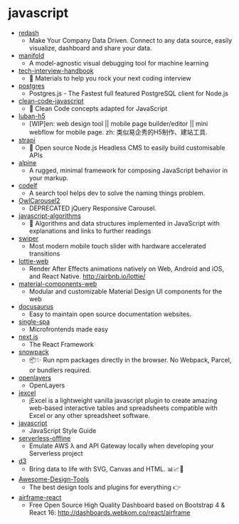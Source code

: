 # javascript
- [redash](https://github.com/getredash/redash)
  - Make Your Company Data Driven. Connect to any data source, easily visualize, dashboard and share your data.
- [manifold](https://github.com/uber/manifold)
  - A model-agnostic visual debugging tool for machine learning
- [tech-interview-handbook](https://github.com/yangshun/tech-interview-handbook)
  - 💯 Materials to help you rock your next coding interview
- [postgres](https://github.com/porsager/postgres)
  - Postgres.js - The Fastest full featured PostgreSQL client for Node.js
- [clean-code-javascript](https://github.com/ryanmcdermott/clean-code-javascript)
  - 🛁 Clean Code concepts adapted for JavaScript
- [luban-h5](https://github.com/ly525/luban-h5)
  - [WIP]en: web design tool || mobile page builder/editor || mini webflow for mobile page. zh: 类似易企秀的H5制作、建站工具.
- [strapi](https://github.com/strapi/strapi)
  - 🚀 Open source Node.js Headless CMS to easily build customisable APIs
- [alpine](https://github.com/alpinejs/alpine)
  - A rugged, minimal framework for composing JavaScript behavior in your markup.
- [codelf](https://github.com/unbug/codelf)
  - A search tool helps dev to solve the naming things problem.
- [OwlCarousel2](https://github.com/OwlCarousel2/OwlCarousel2)
  - DEPRECATED jQuery Responsive Carousel.
- [javascript-algorithms](https://github.com/trekhleb/javascript-algorithms)
  - 📝 Algorithms and data structures implemented in JavaScript with explanations and links to further readings
- [swiper](https://github.com/nolimits4web/swiper)
  - Most modern mobile touch slider with hardware accelerated transitions
- [lottie-web](https://github.com/airbnb/lottie-web)
  - Render After Effects animations natively on Web, Android and iOS, and React Native. http://airbnb.io/lottie/
- [material-components-web](https://github.com/material-components/material-components-web)
  - Modular and customizable Material Design UI components for the web
- [docusaurus](https://github.com/facebook/docusaurus)
  - Easy to maintain open source documentation websites.
- [single-spa](https://github.com/CanopyTax/single-spa)
  - Microfrontends made easy
- [next.js](https://github.com/zeit/next.js)
  - The React Framework
- [snowpack](https://github.com/pikapkg/snowpack)
  - 📦✨ Run npm packages directly in the browser. No Webpack, Parcel, or bundlers required.
- [openlayers](https://github.com/openlayers/openlayers)
  - OpenLayers
- [jexcel](https://github.com/paulhodel/jexcel)
  - jExcel is a lightweight vanilla javascript plugin to create amazing web-based interactive tables and spreadsheets compatible with Excel or any other spreadsheet software.
- [javascript](https://github.com/airbnb/javascript)
  - JavaScript Style Guide
- [serverless-offline](https://github.com/dherault/serverless-offline)
  - Emulate AWS λ and API Gateway locally when developing your Serverless project
- [d3](https://github.com/d3/d3)
  - Bring data to life with SVG, Canvas and HTML. 📊📈🎉
- [Awesome-Design-Tools](https://github.com/LisaDziuba/Awesome-Design-Tools)
  - The best design tools and plugins for everything 👉
- [airframe-react](https://github.com/0wczar/airframe-react)
  - Free Open Source High Quality Dashboard based on Bootstrap 4 & React 16: http://dashboards.webkom.co/react/airframe
